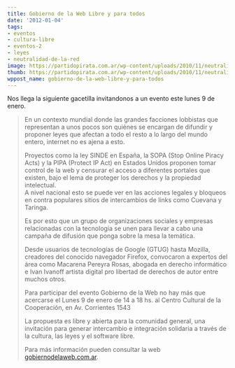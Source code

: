 ```yaml
---
title: Gobierno de la Web Libre y para todos
date: '2012-01-04'
tags:
- eventos
- cultura-libre
- eventos-2
- leyes
- neutralidad-de-la-red
image: https://partidopirata.com.ar/wp-content/uploads/2010/11/neutralidad-de-la-red.jpg
thumb: https://partidopirata.com.ar/wp-content/uploads/2010/11/neutralidad-de-la-red-150x150.jpg
wppost_name: gobierno-de-la-web-libre-y-para-todos
---
```


Nos llega la siguiente gacetilla invitandonos a un evento este lunes 9 de enero.



<blockquote>En un contexto mundial donde las grandes facciones lobbistas que representan a unos pocos son quiénes se encargan de difundir y proponer leyes que afectan a todo el resto a lo largo del mundo entero, internet no es ajena a esto. 

Proyectos como la ley SINDE en España, la SOPA (Stop Online Piracy Acts) y la PIPA (Protect IP Act) en Estados Unidos proponen tomar control de la web y censurar el acceso a diferentes portales que existen, bajo el lema de proteger los derechos y la propiedad intelectual.  
A nivel nacional esto se puede ver en las acciones legales y bloqueos en contra populares sitios de intercambios de links como Cuevana y Taringa.

Es por esto que un grupo de organizaciones sociales y empresas relacionadas con la tecnología se unen para llevar a cabo una campaña de difusión que ponga sobre la mesa la temática.

Desde usuarios de tecnologías de Google (GTUG) hasta Mozilla, creadores del conocido navegador Firefox, convocaron a expertos del área como Macarena Pereyra Rosas, abogada en derecho informático e Ivan Ivanoff artista digital pro libertad de derechos de autor entre muchos otros.

Para participar del evento Gobierno de la Web no hay más que acercarse el 
Lunes 9 de enero de 14 a 18 hs.
al Centro Cultural de la Cooperación, en Av. Corrientes 1543

La propuesta es libre y abierta para la comunidad general, una invitación para generar intercambio e integración solidaria a través de la cultura, las leyes y el software libre.

Para más información pueden consultar la web <a href="http://www.gobiernodelaweb.com.ar" target="_blank">gobiernodelaweb.com.ar</a>.</blockquote>


